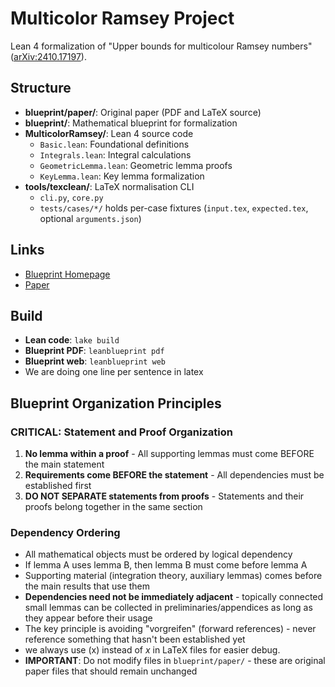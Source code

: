 # Multicolor Ramsey Project

Lean 4 formalization of "Upper bounds for multicolour Ramsey numbers" ([arXiv:2410.17197](https://arxiv.org/abs/2410.17197)).

## Structure
- **blueprint/paper/**: Original paper (PDF and LaTeX source)
- **blueprint/**: Mathematical blueprint for formalization
- **MulticolorRamsey/**: Lean 4 source code
  - `Basic.lean`: Foundational definitions
  - `Integrals.lean`: Integral calculations
  - `GeometricLemma.lean`: Geometric lemma proofs
  - `KeyLemma.lean`: Key lemma formalization
- **tools/texclean/**: LaTeX normalisation CLI
  - `cli.py`, `core.py`
  - `tests/cases/*/` holds per-case fixtures (`input.tex`, `expected.tex`, optional `arguments.json`)

## Links
- [Blueprint Homepage](https://forduniver.github.io/multicolorramsey)
- [Paper](https://arxiv.org/abs/2410.17197)

## Build
- **Lean code**: `lake build`
- **Blueprint PDF**: `leanblueprint pdf`
- **Blueprint web**: `leanblueprint web`
- We are doing one line per sentence in latex

## Blueprint Organization Principles

### CRITICAL: Statement and Proof Organization
1. **No lemma within a proof** - All supporting lemmas must come BEFORE the main statement
2. **Requirements come BEFORE the statement** - All dependencies must be established first
3. **DO NOT SEPARATE statements from proofs** - Statements and their proofs belong together in the same section

### Dependency Ordering
- All mathematical objects must be ordered by logical dependency
- If lemma A uses lemma B, then lemma B must come before lemma A
- Supporting material (integration theory, auxiliary lemmas) comes before the main results that use them
- **Dependencies need not be immediately adjacent** - topically connected small lemmas can be collected in preliminaries/appendices as long as they appear before their usage
- The key principle is avoiding "vorgreifen" (forward references) - never reference something that hasn't been established yet
- we always use \(x\) instead of $x$ in LaTeX files for easier debug.
- **IMPORTANT**: Do not modify files in `blueprint/paper/` - these are original paper files that should remain unchanged
